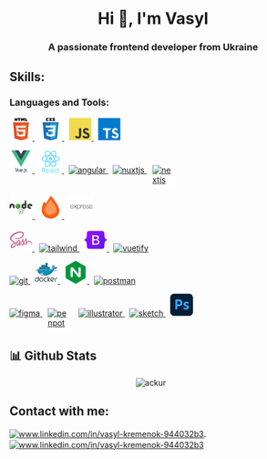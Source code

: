 <h1 align="center">Hi 👋, I'm Vasyl</h1>
<h3 align="center">A passionate frontend developer from Ukraine</h3>

## Skills:

### Languages and Tools:

<p align="left">
  <a
    href="https://www.w3.org/html/"
    target="_blank"
    rel="noreferrer"
  >
    <img
      src="https://raw.githubusercontent.com/devicons/devicon/master/icons/html5/html5-original-wordmark.svg"
      alt="html5"
      width="40"
      height="40"
    />
  </a>
  &nbsp;
  <a
    href="https://www.w3schools.com/css/"
    target="_blank"
    rel="noreferrer"
  >
    <img
      src="https://raw.githubusercontent.com/devicons/devicon/master/icons/css3/css3-original-wordmark.svg"
      alt="css3"
      width="40"
      height="40"
    />
  </a>
  &nbsp;
  <a
    href="https://developer.mozilla.org/en-US/docs/Web/JavaScript"
    target="_blank"
    rel="noreferrer"
  >
    <img
      src="https://raw.githubusercontent.com/devicons/devicon/master/icons/javascript/javascript-original.svg"
      alt="javascript"
      width="40"
      height="40"
    />
  </a>
  &nbsp;
  <a
    href="https://www.typescriptlang.org/"
    target="_blank"
    rel="noreferrer"
  >
    <img
      src="https://raw.githubusercontent.com/devicons/devicon/master/icons/typescript/typescript-original.svg"
      alt="typescript"
      width="40"
      height="40"
    />
  </a>
</p>
<p align="left">
  <a
    href="https://vuejs.org/"
    target="_blank"
    rel="noreferrer"
  >
    <img
      src="https://raw.githubusercontent.com/devicons/devicon/master/icons/vuejs/vuejs-original-wordmark.svg"
      alt="vuejs"
      width="40"
      height="40"
    />
  </a>
  &nbsp;
  <a
    href="https://reactjs.org/"
    target="_blank"
    rel="noreferrer"
  >
    <img
      src="https://raw.githubusercontent.com/devicons/devicon/master/icons/react/react-original-wordmark.svg"
      alt="react"
      width="40"
      height="40"
    />
  </a>
  &nbsp;
  <a
    href="https://angular.io"
    target="_blank"
    rel="noreferrer"
  >
    <img
      src="https://angular.io/assets/images/logos/angular/angular.svg"
      alt="angular"
      width="40"
      height="40"
    />
  </a>
  &nbsp;
  <a
    href="https://nuxtjs.org/"
    target="_blank"
    rel="noreferrer"
  >
    <img
      src="https://www.vectorlogo.zone/logos/nuxtjs/nuxtjs-icon.svg"
      alt="nuxtjs"
      width="40"
      height="40"
    />
  </a>
  &nbsp;
  <a
    href="https://nextjs.org/"
    target="_blank"
    rel="noreferrer"
    style="background-color: white; display: inline-flex; align-items:center; justify-content: center; padding: 0 2px;"
  >
    <img
      src="https://cdn.worldvectorlogo.com/logos/nextjs-2.svg"
      alt="nextjs"
      width="40"
      height="40"
    />
  </a>
</p>
<p align="left">
  <a
    href="https://nodejs.org"
    target="_blank"
    rel="noreferrer"
  >
    <img
      src="https://raw.githubusercontent.com/devicons/devicon/master/icons/nodejs/nodejs-original-wordmark.svg"
      alt="nodejs"
      width="40"
      height="40"
    />
  </a>
  &nbsp;
  <a href="https://hono.dev" target="_blank" rel="noreferrer">
    <img
      src="https://raw.githubusercontent.com/honojs/hono/main/docs/images/hono-logo.svg"
      alt="hono"
      width="40"
      height="40"
    />
  </a>
  &nbsp;
  <a
    href="https://expressjs.com"
    target="_blank"
    rel="noreferrer"
    style="background-color: white; display: inline-flex; align-items:center; justify-content: center; padding: 0 2px;" >
    <img
      src="https://raw.githubusercontent.com/devicons/devicon/master/icons/express/express-original-wordmark.svg"
      alt="express"
      width="40"
      height="40"
    />
  </a>
</p>
<p align="left">
  <a
    href="https://sass-lang.com"
    target="_blank"
    rel="noreferrer"
  >
    <img
      src="https://raw.githubusercontent.com/devicons/devicon/master/icons/sass/sass-original.svg"
      alt="sass"
      width="40"
      height="40"
    />
  </a>
  &nbsp;
  <a
    href="https://tailwindcss.com/"
    target="_blank"
    rel="noreferrer"
  >
    <img
      src="https://www.vectorlogo.zone/logos/tailwindcss/tailwindcss-icon.svg"
      alt="tailwind"
      width="40"
      height="40"
    />
  </a>
  &nbsp;
  <a
    href="https://getbootstrap.com"
    target="_blank"
    rel="noreferrer"
  >
    <img
      src="https://raw.githubusercontent.com/devicons/devicon/master/icons/bootstrap/bootstrap-original.svg"
      alt="bootstrap"
      width="40"
      height="40"
    />
  </a>
  &nbsp;
  <a
    href="https://vuetifyjs.com/en/"
    target="_blank"
    rel="noreferrer"
  >
    <img
      src="https://bestofjs.org/logos/vuetify.svg"
      alt="vuetify"
      width="40"
      height="40"
    />
  </a>
</p>
<p align="left">
  <a
    href="https://git-scm.com/"
    target="_blank"
    rel="noreferrer"
  >
    <img
      src="https://www.vectorlogo.zone/logos/git-scm/git-scm-icon.svg"
      alt="git"
      width="40"
      height="40"
    />
  </a>
  &nbsp;
  <a
    href="https://www.docker.com/"
    target="_blank"
    rel="noreferrer"
  >
    <img
      src="https://raw.githubusercontent.com/devicons/devicon/master/icons/docker/docker-original-wordmark.svg"
      alt="docker"
      width="40"
      height="40"
    />
  </a>
  &nbsp;
  <a
    href="https://www.nginx.com"
    target="_blank"
    rel="noreferrer"
  >
    <img
      src="https://raw.githubusercontent.com/devicons/devicon/master/icons/nginx/nginx-original.svg"
      alt="nginx"
      width="40"
      height="40"
    />
  </a>
  &nbsp;
  <a
    href="https://postman.com"
    target="_blank"
    rel="noreferrer"
  >
    <img
      src="https://www.vectorlogo.zone/logos/getpostman/getpostman-icon.svg"
      alt="postman"
      width="40"
      height="40"
    />
  </a>
</p>
<p align="left">
  <a
    href="https://www.figma.com/"
    target="_blank"
    rel="noreferrer"
  >
    <img
      src="https://www.vectorlogo.zone/logos/figma/figma-icon.svg"
      alt="figma"
      width="40"
      height="40"
    />
  </a>
  &nbsp;
  <a
    href="https://penpot.app/"
    target="_blank"
    rel="noreferrer"
    style="background-color: white; display: inline-flex; align-items:center; justify-content: center; padding: 0 2px;"
  >
    <img
      src="https://www.svgrepo.com/download/432263/penpot.svg"
      alt="penpot"
      width="40"
      height="40"
    />
  </a>
  &nbsp;
  <a
    href="https://www.adobe.com/in/products/illustrator.html"
    target="_blank"
    rel="noreferrer"
  >
    <img
      src="https://www.vectorlogo.zone/logos/adobe_illustrator/adobe_illustrator-icon.svg"
      alt="illustrator"
      width="40"
      height="40"
    />
  </a>
  &nbsp;
  <a
    href="https://www.sketch.com/"
    target="_blank"
    rel="noreferrer"
  >
    <img
      src="https://www.vectorlogo.zone/logos/sketchapp/sketchapp-icon.svg"
      alt="sketch"
      width="40"
      height="40"
    />
  </a>
  &nbsp;
  <a
    href="https://www.photoshop.com/en"
    target="_blank"
    rel="noreferrer"
  >
    <img
      src="https://raw.githubusercontent.com/devicons/devicon/master/icons/photoshop/photoshop-original.svg"
      alt="photoshop"
      width="40"
      height="40"
    />
  </a>
</p>

## 📊 Github Stats
<p align="center">
  <img
    src="https://github-readme-stats.vercel.app/api/top-langs?username=ackur&show_icons=true&locale=en&layout=compact"
    alt="ackur"
  />
  &nbsp;
</p>

## Contact with me:

<p align="left">
  <a href="https://www.linkedin.com/in/vasyl-kremenok-944032b3" target="blank">
    <img
      align="center"
      src="https://raw.githubusercontent.com/rahuldkjain/github-profile-readme-generator/master/src/images/icons/Social/linked-in-alt.svg"
      alt="www.linkedin.com/in/vasyl-kremenok-944032b3"
      height="30"
      width="40"
    />
  </a>
  &nbsp;
  <a href="mailto:kremenokvv@gmail.com">
    <img
      align="center"
      src="https://www.svgrepo.com/download/303161/gmail-icon-logo.svg"
      alt="www.linkedin.com/in/vasyl-kremenok-944032b3"
      height="40"
      width="40"
    />
  </a>
</p>

